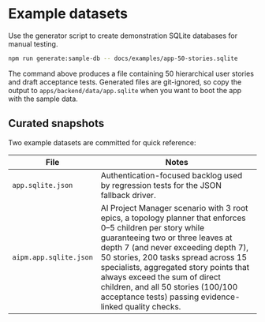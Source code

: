# Example datasets

Use the generator script to create demonstration SQLite databases for manual testing.

```bash
npm run generate:sample-db -- docs/examples/app-50-stories.sqlite
```

The command above produces a file containing 50 hierarchical user stories and draft acceptance tests. Generated files are git-ignored, so copy the output to `apps/backend/data/app.sqlite` when you want to boot the app with the sample data.

## Curated snapshots

Two example datasets are committed for quick reference:

| File | Notes |
| ---- | ----- |
| `app.sqlite.json` | Authentication-focused backlog used by regression tests for the JSON fallback driver. |
| `aipm.app.sqlite.json` | AI Project Manager scenario with 3 root epics, a topology planner that enforces 0–5 children per story while guaranteeing two or three leaves at depth 7 (and never exceeding depth 7), 50 stories, 200 tasks spread across 15 specialists, aggregated story points that always exceed the sum of direct children, and all 50 stories (100/100 acceptance tests) passing evidence-linked quality checks. |
